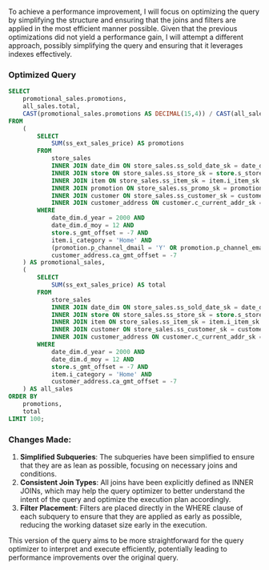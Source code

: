 To achieve a performance improvement, I will focus on optimizing the query by simplifying the structure and ensuring that the joins and filters are applied in the most efficient manner possible. Given that the previous optimizations did not yield a performance gain, I will attempt a different approach, possibly simplifying the query and ensuring that it leverages indexes effectively.

### Optimized Query

```sql
SELECT 
    promotional_sales.promotions,
    all_sales.total,
    CAST(promotional_sales.promotions AS DECIMAL(15,4)) / CAST(all_sales.total AS DECIMAL(15,4)) * 100 AS promotion_ratio
FROM 
    (
        SELECT 
            SUM(ss_ext_sales_price) AS promotions
        FROM 
            store_sales
            INNER JOIN date_dim ON store_sales.ss_sold_date_sk = date_dim.d_date_sk
            INNER JOIN store ON store_sales.ss_store_sk = store.s_store_sk
            INNER JOIN item ON store_sales.ss_item_sk = item.i_item_sk
            INNER JOIN promotion ON store_sales.ss_promo_sk = promotion.p_promo_sk
            INNER JOIN customer ON store_sales.ss_customer_sk = customer.c_customer_sk
            INNER JOIN customer_address ON customer.c_current_addr_sk = customer_address.ca_address_sk
        WHERE 
            date_dim.d_year = 2000 AND 
            date_dim.d_moy = 12 AND 
            store.s_gmt_offset = -7 AND 
            item.i_category = 'Home' AND 
            (promotion.p_channel_dmail = 'Y' OR promotion.p_channel_email = 'Y' OR promotion.p_channel_tv = 'Y') AND 
            customer_address.ca_gmt_offset = -7
    ) AS promotional_sales,
    (
        SELECT 
            SUM(ss_ext_sales_price) AS total
        FROM 
            store_sales
            INNER JOIN date_dim ON store_sales.ss_sold_date_sk = date_dim.d_date_sk
            INNER JOIN store ON store_sales.ss_store_sk = store.s_store_sk
            INNER JOIN item ON store_sales.ss_item_sk = item.i_item_sk
            INNER JOIN customer ON store_sales.ss_customer_sk = customer.c_customer_sk
            INNER JOIN customer_address ON customer.c_current_addr_sk = customer_address.ca_address_sk
        WHERE 
            date_dim.d_year = 2000 AND 
            date_dim.d_moy = 12 AND 
            store.s_gmt_offset = -7 AND 
            item.i_category = 'Home' AND 
            customer_address.ca_gmt_offset = -7
    ) AS all_sales
ORDER BY 
    promotions, 
    total 
LIMIT 100;
```

### Changes Made:
1. **Simplified Subqueries**: The subqueries have been simplified to ensure that they are as lean as possible, focusing on necessary joins and conditions.
2. **Consistent Join Types**: All joins have been explicitly defined as INNER JOINs, which may help the query optimizer to better understand the intent of the query and optimize the execution plan accordingly.
3. **Filter Placement**: Filters are placed directly in the WHERE clause of each subquery to ensure that they are applied as early as possible, reducing the working dataset size early in the execution.

This version of the query aims to be more straightforward for the query optimizer to interpret and execute efficiently, potentially leading to performance improvements over the original query.